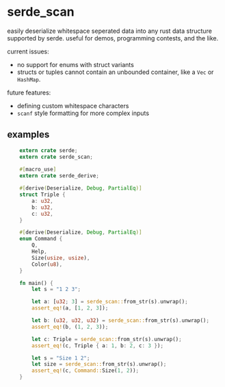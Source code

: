 # serde_scan

easily deserialize whitespace seperated data into any rust data structure supported by serde. useful for demos, programming contests, and the like.

current issues:
 * no support for enums with struct variants
 * structs or tuples cannot contain an unbounded container, like a `Vec` or `HashMap`.

future features:
 * defining custom whitespace characters
 * `scanf` style formatting for more complex inputs

## examples

```rust
    extern crate serde;
    extern crate serde_scan;
    
    #[macro_use]
    extern crate serde_derive;

    #[derive(Deserialize, Debug, PartialEq)]
    struct Triple {
        a: u32,
        b: u32,
        c: u32,
    }

    #[derive(Deserialize, Debug, PartialEq)]
    enum Command {
        Q,
        Help,
        Size(usize, usize),
        Color(u8),
    }

    fn main() {
        let s = "1 2 3";

        let a: [u32; 3] = serde_scan::from_str(s).unwrap();
        assert_eq!(a, [1, 2, 3]);

        let b: (u32, u32, u32) = serde_scan::from_str(s).unwrap();
        assert_eq!(b, (1, 2, 3));

        let c: Triple = serde_scan::from_str(s).unwrap();
        assert_eq!(c, Triple { a: 1, b: 2, c: 3 });

        let s = "Size 1 2";
        let size = serde_scan::from_str(s).unwrap();
        assert_eq!(c, Command::Size(1, 2));
    }
```
